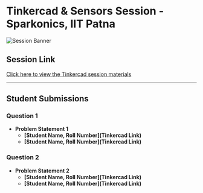 # Tinkercad & Sensors Session - Sparkonics, IIT Patna

![Session Banner](images/session_banner.png) <!-- Replace with the actual path if different -->

## Session Link
[Click here to view the Tinkercad session materials](https://github.com/YourRepoLinkHere)

---

## Student Submissions

### Question 1
- **Problem Statement 1**  
  - **[Student Name, Roll Number](Tinkercad Link)**
  - **[Student Name, Roll Number](Tinkercad Link)**

### Question 2
- **Problem Statement 2**
  - **[Student Name, Roll Number](Tinkercad Link)**
  - **[Student Name, Roll Number](Tinkercad Link)**

<!-- Add more sections as needed -->
